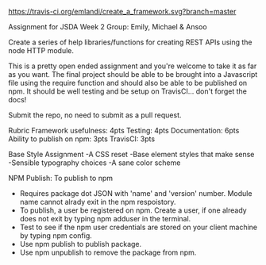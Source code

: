 https://travis-ci.org/emlandi/create_a_framework.svg?branch=master

Assignment for JSDA Week 2
Group: Emily, Michael & Ansoo

Create a series of help libraries/functions for creating REST APIs using the node HTTP module.

This is a pretty open ended assignment and you're welcome to take it as far as you want. The final project should be able to be brought into a Javascript file using the require function and should also be able to be published on npm. It should be well testing and be setup on TravisCI...  don't forget the docs!

Submit the repo, no need to submit as a pull request.

Rubric
Framework usefulness: 4pts
Testing: 4pts
Documentation: 6pts
Ability to publish on npm: 3pts
TravisCI: 3pts

Base Style Assignment
-A CSS reset
-Base element styles that make sense
-Sensible typography choices
-A sane color scheme

NPM Publish: To publish to npm
- Requires package dot JSON with 'name' and 'version' number. Module name cannot alrady exit in the npm respoistory.
- To publish, a user be registered on npm. Create a user, if one already does not exit by typing npm adduser in the terminal.
- Test to see if the npm user credentials are stored on your client machine by typing npm config.
- Use npm publish to publish package.
- Use npm unpublish to remove the package from npm.
